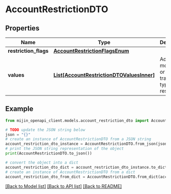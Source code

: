 # AccountRestrictionDTO


## Properties

Name | Type | Description | Notes
------------ | ------------- | ------------- | -------------
**restriction_flags** | [**AccountRestrictionFlagsEnum**](AccountRestrictionFlagsEnum.md) |  | 
**values** | [**List[AccountRestrictionDTOValuesInner]**](AccountRestrictionDTOValuesInner.md) | Address, mosaic id, or transaction type to restrict. | 

## Example

```python
from mijin_openapi_client.models.account_restriction_dto import AccountRestrictionDTO

# TODO update the JSON string below
json = "{}"
# create an instance of AccountRestrictionDTO from a JSON string
account_restriction_dto_instance = AccountRestrictionDTO.from_json(json)
# print the JSON string representation of the object
print(AccountRestrictionDTO.to_json())

# convert the object into a dict
account_restriction_dto_dict = account_restriction_dto_instance.to_dict()
# create an instance of AccountRestrictionDTO from a dict
account_restriction_dto_from_dict = AccountRestrictionDTO.from_dict(account_restriction_dto_dict)
```
[[Back to Model list]](../README.md#documentation-for-models) [[Back to API list]](../README.md#documentation-for-api-endpoints) [[Back to README]](../README.md)


